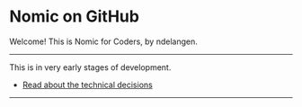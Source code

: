# Nomic on GitHub

Welcome! This is Nomic for Coders, by ndelangen.

---

This is in very early stages of development.

- [Read about the technical decisions](./ARCHITECTURE.md)


---

